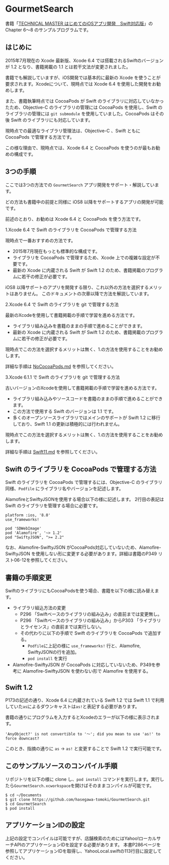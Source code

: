 # GourmetSearch
書籍「[TECHNICAL MASTER はじめてのiOSアプリ開発　Swift対応版](http://www.amazon.co.jp/dp/4798043656)」の Chapter 6〜8 のサンプルプログラムです。

## はじめに

2015年7月現在の Xcode 最新版、Xcode 6.4 では搭載されるSwiftのバージョンが 1.2 となり、書籍掲載の 1.1 とは若干文法が変更されました。

書籍でも解説していますが、iOS開発では基本的に最新の Xcode を使うことが要求されます。Xcodeについて、現時点では Xcode 6.4 を使用した開発をお勧めします。

また、書籍執筆時点では CocoaPods が Swift のライブラリに対応していなかったため、Objective-C のライブラリの管理には CocoaPods を使用し、Swift のライブラリの管理には ``git submodule`` を使用していました。CocoaPods はその後  Swift のライブラリにも対応しています。

現時点での最適なライブラリ管理法は、Objective-C 、Swift ともに CocoaPods で管理する方法です。

この様な理由で、現時点では、Xcode 6.4 と CocoaPods を使うのが最もお勧めの構成です。
 
## 3つの手順

ここでは3つの方法での ``GourmetSearch`` アプリ開発をサポート・解説しています。

どの方法も書籍中の前提と同様に iOS8 以降をサポートするアプリの開発が可能です。

前述のとおり、お勧めは Xcode 6.4 と CocoaPods を使う方法です。 

1.Xcode 6.4 で Swift のライブラリを CocoaPods で管理する方法

現時点で一番おすすめの方法です。

* 2015年7月現在もっとも標準的な構成です。
* ライブラリを CocoaPods で管理するため、Xcode 上での複雑な設定が不要です。
* 最新の Xcode に内蔵される Swift が Swift 1.2 のため、書籍掲載のプログラムに若干の修正が必要です。
 
iOS8 以降サポートのアプリを開発する限り、これ以外の方法を選択するメリットはありません。
このドキュメントの次章以降で方法を解説しています。
 
2.Xcode 6.4 で Swift のライブラリを git で管理する方法

最新のXcodeを使用して書籍掲載の手順で学習を進める方法です。

* ライブラリ組み込みを書籍のままの手順で進めることができます。
* 最新の Xcode に内蔵される Swift が Swift 1.2 のため、書籍掲載のプログラムに若干の修正が必要です。

現時点でこの方法を選択するメリットは無く、1.の方法を使用することをお勧めします。

詳細な手順は [NoCocoaPods.md](https://github.com/hasegawa-tomoki/GourmetSearch/blob/master/NoCocoaPods.md) を参照してください。

3.Xcode 6.1.1 で Swift のライブラリを git で管理する方法

古いバージョンのXcodeを使用して書籍掲載の手順で学習を進める方法です。

* ライブラリ組み込みやソースコードを書籍のままの手順で進めることができます。
* この方法で使用する Swift のバージョンは 1.1 です。
* 多くのオープンソースライブラリではメインのサポートが Swift 1.2 に移行しており、Swift 1.1 の更新は積極的には行われません。

現時点でこの方法を選択するメリットは無く、1.の方法を使用することをお勧めします。

詳細な手順は [Swift11.md](https://github.com/hasegawa-tomoki/GourmetSearch/blob/master/Swift11.md) を参照してください。


## Swift のライブラリを CocoaPods で管理する方法

Swift のライブラリを CocoaPods で管理するには、Objective-C のライブラリ同様、``Podfile`` にライブラリ名やバージョンを記述します。

AlamofireとSwiftyJSONを使用する場合以下の様に記述します。
2行目の表記は Swift のライブラリを管理する場合に必要です。

```
platform :ios, '8.0'
use_frameworks!

pod 'SDWebImage'
pod 'Alamofire', '~> 1.2'
pod "SwiftyJSON", ">= 2.2"
```

なお、Alamofire-SwiftyJSON がCocoaPods対応していないため、Alamofire-SwiftyJSON を使用しない形に変更する必要があります。詳細は書籍のP349 リスト06-12を参照してください。

## 書籍の手順変更

SwiftのライブラリにもCocoaPodsを使う場合、書籍を以下の様に読み替えます。

* ライブラリ組込方法の変更
  * P296 「Swiftベースのライブラリの組み込み」の直前までは変更無し。
  * P296 「Swiftベースのライブラリの組み込み」からP303 「ライブラリとライセンス」の直前までは実行しない。
  * その代わりに以下の手順で Swift のライブラリを CocoaPods で追加する。
    * ``Podfile``に上記の様に ``use_frameworks!`` 行と、Alamofire, SwiftyJSONの行を追加。
    * ``pod install`` を実行
* Alamofire-SwiftyJSON が CocoaPods に対応していないため、P349を参考に Alamofire-SwiftyJSON を使わない形で Alamofire を使用する。

## Swift 1.2

P173の記述の通り、Xcode 6.4 に内蔵されている Swift 1.2 では Swift 1.1 で利用していた``as``によるダウンキャストは``as!``と表記する必要があります。

書籍の通りにプログラムを入力するとXcodeのエラーが以下の様に表示されます。

``'AnyObject?' is not convertible to '〜'; did you mean to use 'as!' to force downcast?``

このとき、指摘の通りに ``as`` → ``as!`` と変更することで Swift 1.2 で実行可能です。

## このサンプルソースのコンパイル手順

リポジトリを以下の様に clone し、``pod install`` コマンドを実行します。実行したら``GourmetSearch.xcworkspace``を開けばそのままコンパイルが可能です。

```
$ cd ~/Documents
$ git clone https://github.com/hasegawa-tomoki/GourmetSearch.git
$ cd GourmetSearch
$ pod install
```

## アプリケーションIDの設定

上記の設定でコンパイルは可能ですが、店舗検索のためにはYahoo!ローカルサーチAPIのアプリケーションIDを設定する必要があります。 本書P286ページを参照してアプリケーションIDを取得し、YahooLocal.swiftの113行目に設定してください。
